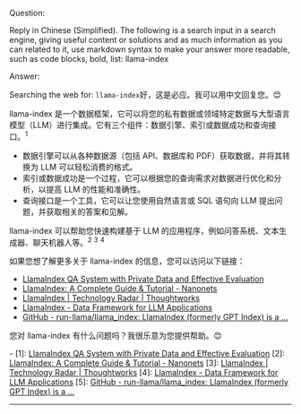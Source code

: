 Question:

Reply in Chinese (Simplified).
The following is a search input in a search engine, giving useful content or solutions and as much information as you can related to it, use markdown syntax to make your answer more readable, such as code blocks, bold, list:
llama-index

Answer:

Searching the web for: `llama-index`好，这是必应。我可以用中文回复您。😊

llama-index 是一个数据框架，它可以将您的私有数据或领域特定数据与大型语言模型（LLM）进行集成。它有三个组件：数据引擎、索引或数据成功和查询接口。<sup>1</sup>

- 数据引擎可以从各种数据源（包括 API、数据库和 PDF）获取数据，并将其转换为 LLM 可以轻松消费的格式。
- 索引或数据成功是一个过程，它可以根据您的查询需求对数据进行优化和分析，以提高 LLM 的性能和准确性。
- 查询接口是一个工具，它可以让您使用自然语言或 SQL 语句向 LLM 提出问题，并获取相关的答案和见解。

llama-index 可以帮助您快速构建基于 LLM 的应用程序，例如问答系统、文本生成器、聊天机器人等。<sup>2</sup> <sup>3</sup> <sup>4</sup>

如果您想了解更多关于 llama-index 的信息，您可以访问以下链接：

- [LlamaIndex QA System with Private Data and Effective Evaluation](https://www.analyticsvidhya.com/blog/2023/07/llamaindex-qa-system/)
- [LlamaIndex: A Complete Guide & Tutorial - Nanonets](https://nanonets.com/blog/llamaindex/)
- [LlamaIndex | Technology Radar | Thoughtworks](https://www.thoughtworks.com/en-us/radar/languages-and-frameworks/llamaindex)
- [LlamaIndex - Data Framework for LLM Applications](https://www.llamaindex.ai/)
- [GitHub - run-llama/llama_index: LlamaIndex (formerly GPT Index) is a ...](https://github.com/jerryjliu/llama_index)

您对 llama-index 有什么问题吗？我很乐意为您提供帮助。😊

\-
\[1]: [LlamaIndex QA System with Private Data and Effective Evaluation](https://www.analyticsvidhya.com/blog/2023/07/llamaindex-qa-system/)
\[2]: [LlamaIndex: A Complete Guide & Tutorial - Nanonets](https://nanonets.com/blog/llamaindex/)
\[3]: [LlamaIndex | Technology Radar | Thoughtworks](https://www.thoughtworks.com/en-us/radar/languages-and-frameworks/llamaindex)
\[4]: [LlamaIndex - Data Framework for LLM Applications](https://www.llamaindex.ai/)
\[5]: [GitHub - run-llama/llama_index: LlamaIndex (formerly GPT Index) is a ...](https://github.com/jerryjliu/llama_index)

<hr/>

